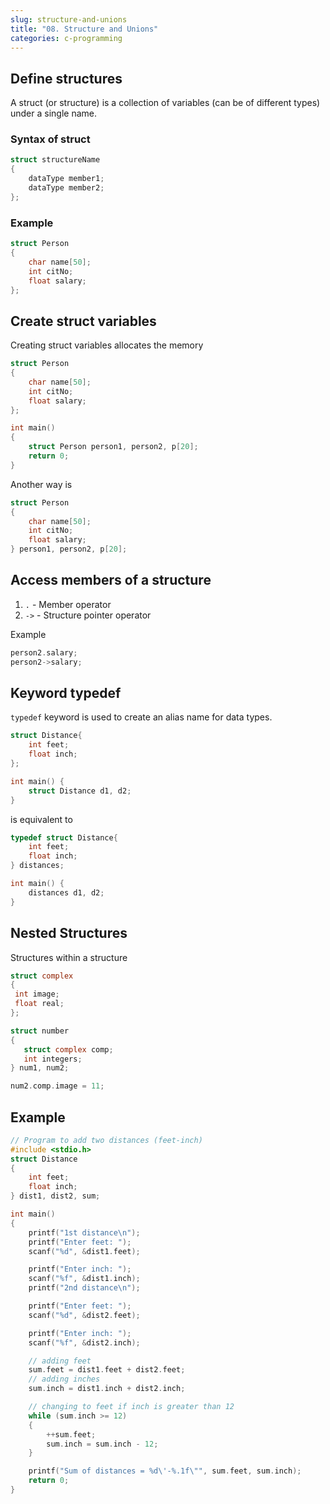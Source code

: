 ```yaml
---
slug: structure-and-unions
title: "08. Structure and Unions"
categories: c-programming
---
```


## Define structures

A struct (or structure) is a collection of variables (can be of different types) under a single name.

### Syntax of struct

```c
struct structureName
{
    dataType member1;
    dataType member2;
};
```

### Example

```c
struct Person
{
    char name[50];
    int citNo;
    float salary;
};
```

## Create struct variables

Creating struct variables allocates the memory

```c
struct Person
{
    char name[50];
    int citNo;
    float salary;
};

int main()
{
    struct Person person1, person2, p[20];
    return 0;
}
```

Another way is

```c
struct Person
{
    char name[50];
    int citNo;
    float salary;
} person1, person2, p[20];
```

## Access members of a structure

1. `.` - Member operator
2. `->` - Structure pointer operator

Example

```c
person2.salary;
person2->salary;
```

## Keyword typedef

`typedef` keyword is used to create an alias name for data types.

```c
struct Distance{
    int feet;
    float inch;
};

int main() {
    struct Distance d1, d2;
}
```

is equivalent to

```c
typedef struct Distance{
    int feet;
    float inch;
} distances;

int main() {
    distances d1, d2;
}
```

## Nested Structures

Structures within a structure

```c
struct complex
{
 int image;
 float real;
};

struct number
{
   struct complex comp;
   int integers;
} num1, num2;


```

```c
num2.comp.image = 11;
```

## Example

```c
// Program to add two distances (feet-inch)
#include <stdio.h>
struct Distance
{
    int feet;
    float inch;
} dist1, dist2, sum;

int main()
{
    printf("1st distance\n");
    printf("Enter feet: ");
    scanf("%d", &dist1.feet);

    printf("Enter inch: ");
    scanf("%f", &dist1.inch);
    printf("2nd distance\n");

    printf("Enter feet: ");
    scanf("%d", &dist2.feet);

    printf("Enter inch: ");
    scanf("%f", &dist2.inch);

    // adding feet
    sum.feet = dist1.feet + dist2.feet;
    // adding inches
    sum.inch = dist1.inch + dist2.inch;

    // changing to feet if inch is greater than 12
    while (sum.inch >= 12)
    {
        ++sum.feet;
        sum.inch = sum.inch - 12;
    }

    printf("Sum of distances = %d\'-%.1f\"", sum.feet, sum.inch);
    return 0;
}
```
